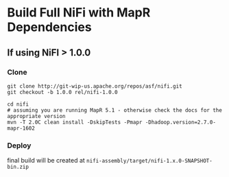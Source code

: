 Build Full NiFi with MapR Dependencies
======================================

## If using NiFI > 1.0.0

### Clone
```
git clone http://git-wip-us.apache.org/repos/asf/nifi.git
git checkout -b 1.0.0 rel/nifi-1.0.0
```

```
cd nifi
# assuming you are running MapR 5.1 - otherwise check the docs for the appropriate version
mvn -T 2.0C clean install -DskipTests -Pmapr -Dhadoop.version=2.7.0-mapr-1602
```

### Deploy
final build will be created at `nifi-assembly/target/nifi-1.x.0-SNAPSHOT-bin.zip`

